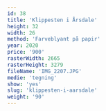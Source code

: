 ```yaml
---
id: 38
title: 'Klippesten i Årsdale'
height: 32
width: 26
method: 'Farveblyant på papir'
year: 2020
price: '900'
rasterWidth: 2665
rasterHeight: 3279
fileName: 'IMG_2207.JPG'
medie: 'tegning'
show: 'yes'
slug: 'klippesten-i-aarsdale'
weight: '90'
---
```

